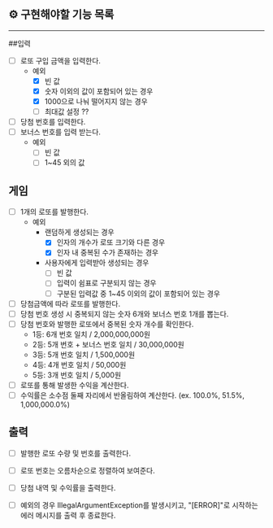 ## ⚙ 구현해야할 기능 목록
<hr/>

##입력
- [ ] 로또 구입 금액을 입력한다.
  - 예외
    -[x] 빈 값 
    -[x] 숫자 이외의 값이 포함되어 있는 경우
    -[x] 1000으로 나눠 떨어지지 않는 경우
    -[ ] 최대값 설정 ??
- [ ] 당첨 번호를 입력한다.
- [ ] 보너스 번호를 입력 받는다.
  - 예외
    - [ ] 빈 값
    - [ ] 1~45 외의 값 

## 게임
- [ ] 1개의 로또를 발행한다.
  - 예외
    - 랜덤하게 생성되는 경우
      - [x] 인자의 개수가 로또 크기와 다른 경우
      - [x] 인자 내 중복된 수가 존재하는 경우
    - 사용자에게 입력받아 생성되는 경우
      - [ ] 빈 값
      - [ ] 입력이 쉼표로 구분되지 않는 경우
      - [ ] 구분된 입력값 중 1~45 이외의 값이 포함되어 있는 경우

- [ ] 당첨금액에 따라 로또를 발행한다.
- [ ] 당첨 번호 생성 시 중복되지 않는 숫자 6개와 보너스 번호 1개를 뽑는다.
- [ ] 당첨 번호와 발행한 로또에서 중복된 숫자 개수를 확인한다.
  - 1등: 6개 번호 일치 / 2,000,000,000원
  - 2등: 5개 번호 + 보너스 번호 일치 / 30,000,000원
  - 3등: 5개 번호 일치 / 1,500,000원
  - 4등: 4개 번호 일치 / 50,000원
  - 5등: 3개 번호 일치 / 5,000원
- [ ] 로또를 통해 발생한 수익을 계산한다.
- [ ] 수익률은 소수점 둘째 자리에서 반올림하여 계산한다. (ex. 100.0%, 51.5%, 1,000,000.0%)
    
## 출력
- [ ] 발행한 로또 수량 및 번호를 출력한다. 
- [ ] 로또 번호는 오름차순으로 정렬하여 보여준다.
- [ ] 당첨 내역 및 수익률을 출력한다.
- [ ] 예외의 경우 IllegalArgumentException를 발생시키고, "[ERROR]"로 시작하는 에러 메시지를 출력 후 종료한다. 


